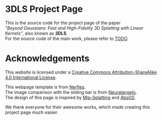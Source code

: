 # 3DLS Project Page

This is the source code for the project page of the paper  
*"Beyond Gaussians: Fast and High-Fidelity 3D Splatting with Linear Kernels"*, also known as **3DLS**.  
For the source code of the main work, please refer to [TODO]().


# Acknowledgements
This website is licensed under a [Creative Commons Attribution-ShareAlike 4.0 International License](http://creativecommons.org/licenses/by-sa/4.0/).  

This webpage template is from [Nerfies](https://github.com/nerfies/nerfies.github.io).  
The image comparison with the sliding bar is from [Neuralangelo](https://research.nvidia.com/labs/dir/neuralangelo/).  
The design of this page is inspired by [Mip-Splatting](https://niujinshuchong.github.io/mip-splatting/) and [AbsGS](https://ty424.github.io/AbsGS.github.io/).  

We thank everyone for their awesome works, which made creating this project page much easier.
